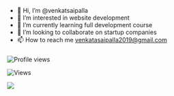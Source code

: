 - 👋 Hi, I’m @venkatsaipalla
- 👀 I’m interested in website development
- 🌱 I’m currently learning full development course
- 💞️ I’m looking to collaborate on startup companies
- 📫 How to reach me venkatasaipalla2019@gmail.com

###
![Profile views](https://gpvc.arturio.dev/venkatsaipallavenkatsaipalla)


![Views](https://github-readme-stats.vercel.app/api?username=venkatsaipalla&show_icons=true)


![](https://platane.github.io/snk/)
<!---
venkatsaipalla/venkatsaipalla is a ✨ special ✨ repository because its `README.md` (this file) appears on your GitHub profile.
You can click the Preview link to take a look at your changes.
--->
